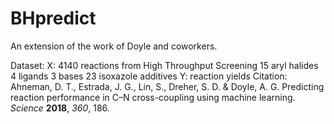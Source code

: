 # BHpredict

An extension of the work of Doyle and coworkers.

Dataset:
X: 4140 reactions from High Throughput Screening
    15 aryl halides
    4 ligands
    3 bases
    23 isoxazole additives
Y: reaction yields
Citation: Ahneman, D. T., Estrada, J. G., Lin, S., Dreher, S. D. & Doyle, A. G. Predicting reaction performance in C–N cross-coupling using machine learning. *Science* **2018**, *360*, 186.
